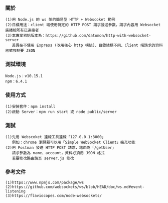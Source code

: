 ### 關於
    (1)用 Node.js 的 ws 架的簡易型 HTTP + Webscoket 範例
    (2)目標用途：client 端使用特定的 HTTP POST 請求發送參數，請求內容用 Websocket 廣播給所有已連接者
    (3)本專案初始版本為：https://github.com/datomon/http-with-websocket-server
       差異在不使用 Express (改用核心 http 模組)、目錄結構不同、Client 端請求的資料格式強制要 JSON

### 測試環境
    Node.js：v10.15.1
    npm：6.4.1

### 使用方式
    (1)安裝套件：npm install
    (2)啟動 Server：npm run start 或 node public/server

### 測試
    (1)先用 Webscoket 連線工具連線「127.0.0.1:3000」
       例如：chrome 瀏覽器可以用「Simple WebSocket Client」擴充功能
    (2)用 Postman 發送 HTTP POST 請求，路由為「/getUser」
       請求參數為 name、account，資料必須用 JSON 格式
       若要修改路由請至 server.js 修改

### 參考文件
    (1)https://www.npmjs.com/package/ws
    (2)https://github.com/websockets/ws/blob/HEAD/doc/ws.md#event-listening
    (3)https://flaviocopes.com/node-websockets/